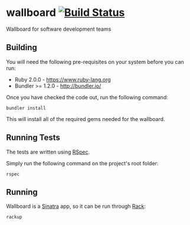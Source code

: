 wallboard [![Build Status](https://travis-ci.org/4lejandrito/wallboard.svg?branch=master)](https://travis-ci.org/4lejandrito/wallboard)
=========

Wallboard for software development teams

Building
--------

You will need the following pre-requisites on your system before you can run:

* Ruby 2.0.0 - https://www.ruby-lang.org
* Bundler >= 1.2.0 - http://bundler.io/

Once you have checked the code out, run the following command:
```
bundler install
```

This will install all of the required gems needed for the wallboard.

Running Tests
-------------

The tests are written using [RSpec](http://rspec.info).

Simply run the following command on the project's root folder:
```
rspec
```

Running
-------

Wallboard is a [Sinatra](http://www.sinatrarb.com/) app, so it can be run through [Rack](http://rack.github.io/):
```
rackup
```
